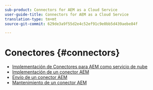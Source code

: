 ```yaml
---
sub-product: Connectors for AEM as a Cloud Service
user-guide-title: Connectors for AEM as a Cloud Service
translation-type: tm+mt
source-git-commit: 629de3a9f55d2e4c52ef91c9e0bb5d439aebe84f

---
```



# Conectores {#connectors}

+ [Implementación de Conectores para AEM como servicio de nube](/help/connectors/home.md)
+ [Implementación de un conector AEM](implement.md)
+ [Envío de un conector AEM](submit.md)
+ [Mantenimiento de un conector AEM](maintain.md)
